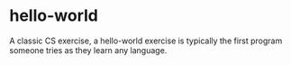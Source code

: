 # hello-world
A classic CS exercise, a hello-world exercise is typically the first program someone tries as they learn any language.


